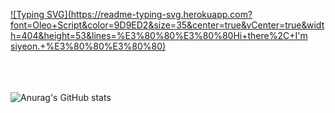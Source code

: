 <!--
### Hi there 👋

**sy0201/sy0201** is a ✨ _special_ ✨ repository because its `README.md` (this file) appears on your GitHub profile.

Here are some ideas to get you started:

- 🔭 I’m currently working on ...
- 🌱 I’m currently learning ...
- 👯 I’m looking to collaborate on ...
- 🤔 I’m looking for help with ...
- 💬 Ask me about ...
- 📫 How to reach me: ...
- 😄 Pronouns: ...
- ⚡ Fun fact: ...
-->

[![Typing SVG](https://readme-typing-svg.herokuapp.com?font=Oleo+Script&color=9D9ED2&size=35&center=true&vCenter=true&width=404&height=53&lines=%E3%80%80%E3%80%80Hi+there%2C+I'm siyeon.+%E3%80%80%E3%80%80)](https://git.io/typing-svg)

<br><br><br>
 ![Anurag's GitHub stats](https://github-readme-stats.vercel.app/api?username=sy0201&show_icons=true&theme=blueberry)
